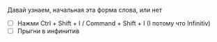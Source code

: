 Давай узнаем, начальная эта форма слова, или нет

- [ ] Нажми Ctrl + Shift + I / Command + Shift + I
(I потому что Infinitiv)
- [ ] Прыгни в инфинитив